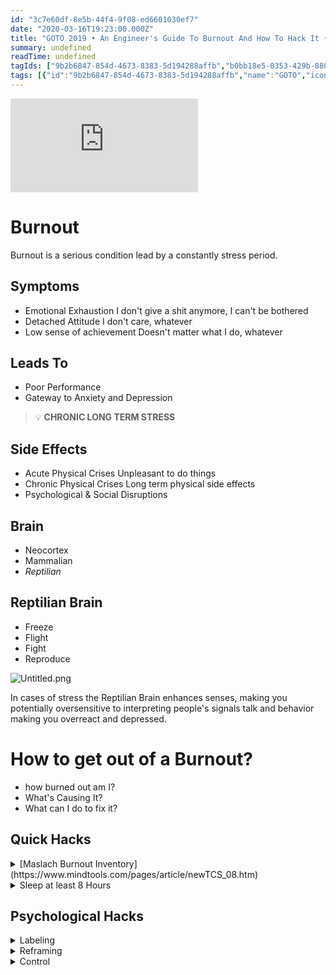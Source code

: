 ```yaml
---
id: "3c7e60df-8e5b-44f4-9f08-ed6601030ef7"
date: "2020-03-16T19:23:00.000Z"
title: "GOTO 2019 • An Engineer's Guide To Burnout And How To Hack It • Tim Duckett - YouTube"
summary: undefined
readTime: undefined
tagIds: ["9b2b6847-854d-4673-8383-5d194288affb","b0bb18e5-0353-429b-8809-c8f136924290","ffcd889d-91ab-49a0-9ff6-e7192fced192"]
tags: [{"id":"9b2b6847-854d-4673-8383-5d194288affb","name":"GOTO","icon":""},{"id":"b0bb18e5-0353-429b-8809-c8f136924290","name":"YouTube","icon":""},{"id":"ffcd889d-91ab-49a0-9ff6-e7192fced192","name":"Blog","icon":"🌐"}]
--- 
```

 
<iframe src="https://www.youtube.com/embed/jfQ5M6wXi2w" frameborder="0" allow="accelerometer; autoplay; clipboard-write; encrypted-media; gyroscope; picture-in-picture" allowfullscreen></iframe>


# Burnout


Burnout is a serious condition lead by a constantly stress period.


## Symptoms

- Emotional Exhaustion I don't give a shit anymore, I can't be bothered
- Detached Attitude I don't care, whatever
- Low sense of achievement Doesn't matter what I do, whatever

## Leads To

- Poor Performance
- Gateway to Anxiety and Depression

> 💡 **CHRONIC LONG TERM STRESS**


## Side Effects

- Acute Physical Crises  Unpleasant to do things
- Chronic Physical Crises  Long term physical side effects
- Psychological & Social Disruptions

## Brain

- Neocortex
- Mammalian
- _Reptilian_

## Reptilian Brain

- Freeze
- Flight
- Fight
- Reproduce

![Untitled.png](https://s3.us-west-2.amazonaws.com/secure.notion-static.com/4788b40c-d74b-43ef-846c-c231f0fa036b/Untitled.png?X-Amz-Algorithm=AWS4-HMAC-SHA256&X-Amz-Content-Sha256=UNSIGNED-PAYLOAD&X-Amz-Credential=AKIAT73L2G45EIPT3X45%2F20230904%2Fus-west-2%2Fs3%2Faws4_request&X-Amz-Date=20230904T020109Z&X-Amz-Expires=3600&X-Amz-Signature=b3f0649b9929cbfc9355b3716bfef1735b716cc0cb52d4db35494293d4a67df1&X-Amz-SignedHeaders=host&x-id=GetObject)


In cases of stress the Reptilian Brain enhances senses, making you potentially oversensitive to interpreting people's signals talk and behavior making you overreact and depressed.


# How to get out of a Burnout?

- how burned out am I?
- What's Causing It?
- What can I do to fix it?

## Quick Hacks

<details>
<summary>[Maslach Burnout Inventory](https://www.mindtools.com/pages/article/newTCS_08.htm)</summary>
- Emotional Exhaus

</details>

<details>
<summary>Sleep at least 8 Hours</summary>

Sleep deprivation is a prohibited torture


</details>


## Psychological Hacks

<details>
<summary>Labeling</summary>

Labeling an emotion has been proven to reduce the impact. It engages the executive brain and disrupts the emotion's intensity


**Describe an emotion in a word or two**


</details>

<details>
<summary>Reframing</summary>

Technique to expose different options of paths


Describe the situation from someone else's point of view


Passive → Active


Future → Past


</details>

<details>
<summary>Control</summary>

Used  by hostile interrogators.  


![Untitled.png](https://s3.us-west-2.amazonaws.com/secure.notion-static.com/1a955f3f-9d04-4590-8865-d9263096252c/Untitled.png?X-Amz-Algorithm=AWS4-HMAC-SHA256&X-Amz-Content-Sha256=UNSIGNED-PAYLOAD&X-Amz-Credential=AKIAT73L2G45EIPT3X45%2F20230904%2Fus-west-2%2Fs3%2Faws4_request&X-Amz-Date=20230904T020110Z&X-Amz-Expires=3600&X-Amz-Signature=cfc1ca8dbea93772421aa619189c86f706bd90d2a8995900ece81d579b9f5f5f&X-Amz-SignedHeaders=host&x-id=GetObject)


## **3 Control Questions**

1. What can't I control?
2. What am I trying to control? Influence Circle
3. What are the things that I could control, but I'm not controlling right now? Circle of control

## Controlling the Sympathetic Nervous System (Box Breathing)

1. Breath out all the way.
2. Hold your breath for 4 seconds.
3. Breathe In through the nose over 4 seconds
4. Repeat 15 times.

The concentration of carbon dioxide in your blood will increase, dumping down the sympathetic nervous system.


</details>

